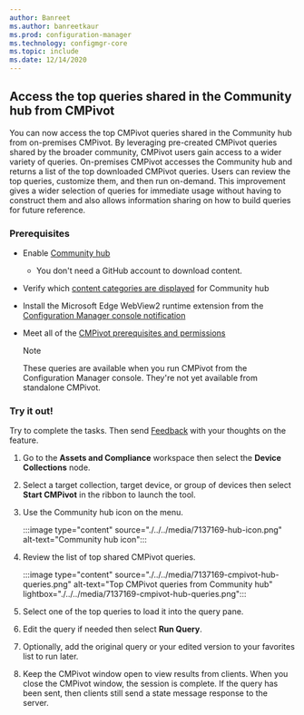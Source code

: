 ```yaml
---
author: Banreet
ms.author: banreetkaur
ms.prod: configuration-manager
ms.technology: configmgr-core
ms.topic: include
ms.date: 12/14/2020
---
```

## <a name="bkmk_cmpivot_hub"></a> Access the top queries shared in the Community hub from CMPivot
<!--7137169-->

You can now access the top CMPivot queries shared in the Community hub from on-premises CMPivot. By leveraging pre-created CMPivot queries shared by the broader community, CMPivot users gain access to a wider variety of queries. On-premises CMPivot accesses the Community hub and returns a list of the top downloaded CMPivot queries. Users can review the top queries, customize them, and then run on-demand. This improvement gives a wider selection of queries for immediate usage without having to construct them and also allows information sharing on how to build queries for future reference.

### Prerequisites

- Enable [Community hub](../../../../servers/manage/community-hub.md)
  - You don't need a GitHub account to download content.
- Verify which [content categories are displayed](../../../../servers/manage/community-hub.md#bkmk_category) for Community hub
- Install the Microsoft Edge WebView2 runtime extension from the [Configuration Manager console notification](../../../../servers/manage/community-hub.md#bkmk_webview2)
- Meet all of the [CMPivot prerequisites and permissions](../../../../servers/manage/cmpivot.md#prerequisites)

    > [!NOTE]
    > These queries are available when you run CMPivot from the Configuration Manager console. They're not yet available from standalone CMPivot.

### Try it out!

Try to complete the tasks. Then send [Feedback](../../../../understand/product-feedback.md) with your thoughts on the feature.

1. Go to the **Assets and Compliance** workspace then select the **Device Collections** node.
1. Select a target collection, target device, or group of devices then select **Start CMPivot** in the ribbon to launch the tool.
1. Use the Community hub icon on the menu.

    :::image type="content" source="./../../media/7137169-hub-icon.png" alt-text="Community hub icon":::

1. Review the list of top shared CMPivot queries.

    :::image type="content" source="./../../media/7137169-cmpivot-hub-queries.png" alt-text="Top CMPivot queries from Community hub" lightbox="./../../media/7137169-cmpivot-hub-queries.png":::

1. Select one of the top queries to load it into the query pane.
1. Edit the query if needed then select **Run Query**.
1. Optionally, add the original query or your edited version to your favorites list to run later.
1. Keep the CMPivot window open to view results from clients. When you close the CMPivot window, the session is complete. If the query has been sent, then clients still send a state message response to the server.  
